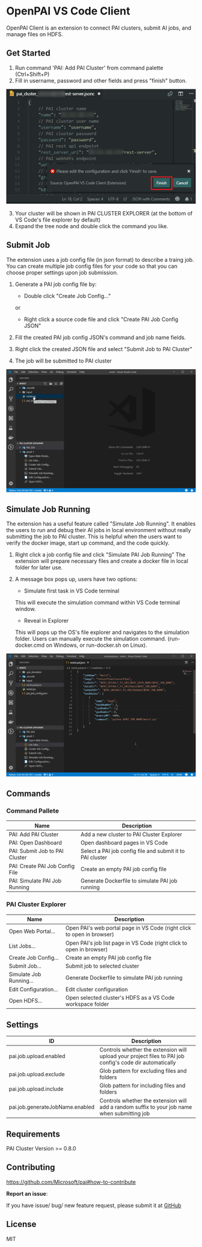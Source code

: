 # OpenPAI VS Code Client

OpenPAI Client is an extension to connect PAI clusters, submit AI jobs, and manage files on HDFS.

## Get Started
1. Run command 'PAI: Add PAI Cluster' from command palette (Ctrl+Shift+P)
2. Fill in username, password and other fields and press "finish" button.

![](https://raw.githubusercontent.com/Microsoft/pai/master/contrib/pai_vscode/assets/add-cluster-finish.png)

3. Your cluster will be shown in PAI CLUSTER EXPLORER (at the bottom of VS Code's file explorer by default)
4. Expand the tree node and double click the command you like.

## Submit Job
The extension uses a job config file (in json format) to describe a traing job. You can create multiple job config files for your code so that you can choose proper settings upon job submission.
1. Generate a PAI job config file by:
    - Double click "Create Job Config..."
    
    or
    
    - Right click a source code file and click "Create PAI Job Config JSON"
2. Fill the created PAI job config JSON's command and job name fields.
3. Right click the created JSON file and select "Submit Job to PAI Cluster"
4. The job will be submitted to PAI cluster

![](https://raw.githubusercontent.com/Microsoft/pai/master/contrib/pai_vscode/assets/submit-job.gif)

## Simulate Job Running
The extension has a useful feature called "Simulate Job Running". It enables the users to run and debug their AI jobs in local environment without really submitting the job to PAI cluster. This is helpful when the users want to verify the docker image, start up command, and the code quickly.
1. Right click a job config file and click "Simulate PAI Job Running"
    The extension will prepare necessary files and create a docker file in local folder for later use.
2. A message box pops up, users have two options:
    - Simulate first task in VS Code terminal
    
    This will execute the simulation command within VS Code terminal window.

    - Reveal in Explorer

    This will pops up the OS's file explorer and navigates to the simulation folder. Users can manually execute the simulation command. (run-docker.cmd on Windows, or run-docker.sh on Linux).


![](https://raw.githubusercontent.com/Microsoft/pai/master/contrib/pai_vscode/assets/simulate-job.gif)


## Commands
### Command Pallete
|Name|Description|
|-|-|
|PAI: Add PAI Cluster|Add a new cluster to PAI Cluster Explorer|
|PAI: Open Dashboard|Open dashboard pages in VS Code|
|PAI: Submit Job to PAI Cluster|Select a PAI job config file and submit it to PAI cluster|
|PAI: Create PAI Job Config File|Create an empty PAI job config file|
|PAI: Simulate PAI Job Running|Generate Dockerfile to simulate PAI job running|

### PAI Cluster Explorer
|Name|Description|
|-|-|
|Open Web Portal...|Open PAI's web portal page in VS Code (right click to open in browser)|
|List Jobs...|Open PAI's job list page in VS Code (right click to open in browser)|
|Create Job Config...|Create an empty PAI job config file|
|Submit Job...|Submit job to selected cluster|
|Simulate Job Running...|Generate Dockerfile to simulate PAI job running|
|Edit Configuration...|Edit cluster configuration|
|Open HDFS...|Open selected cluster's HDFS as a VS Code workspace folder|

## Settings
|ID|Description|
|-|-|
|pai.job.upload.enabled|Controls whether the extension will upload your project files to PAI job config's code dir automatically|
|pai.job.upload.exclude|Glob pattern for excluding files and folders|
|pai.job.upload.include|Glob pattern for including files and folders|
|pai.job.generateJobName.enabled|Controls whether the extension will add a random suffix to your job name when submitting job|

## Requirements
PAI Cluster Version >= 0.8.0

## Contributing
https://github.com/Microsoft/pai#how-to-contribute

**Report an issue**:

If you have issue/ bug/ new feature request, please submit it at [GitHub](https://github.com/Microsoft/pai/issues)

## License
MIT